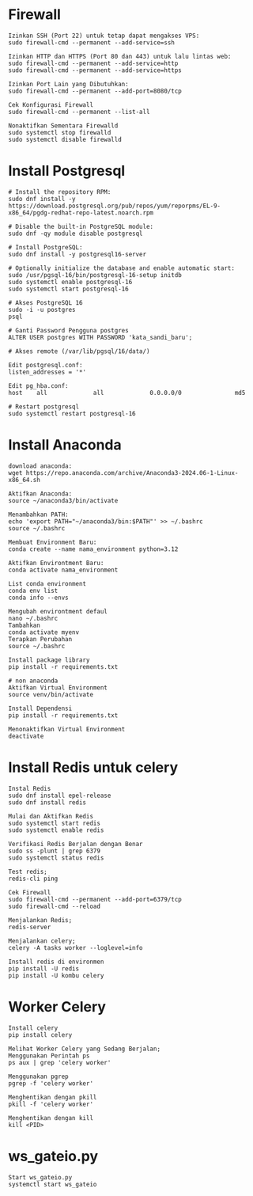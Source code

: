 # Firewall

    Izinkan SSH (Port 22) untuk tetap dapat mengakses VPS:
    sudo firewall-cmd --permanent --add-service=ssh

    Izinkan HTTP dan HTTPS (Port 80 dan 443) untuk lalu lintas web:
    sudo firewall-cmd --permanent --add-service=http
    sudo firewall-cmd --permanent --add-service=https

    Izinkan Port Lain yang Dibutuhkan:
    sudo firewall-cmd --permanent --add-port=8080/tcp

    Cek Konfigurasi Firewall
    sudo firewall-cmd --permanent --list-all

    Nonaktifkan Sementara Firewalld
    sudo systemctl stop firewalld
    sudo systemctl disable firewalld

# Install Postgresql
    
    # Install the repository RPM:
    sudo dnf install -y https://download.postgresql.org/pub/repos/yum/reporpms/EL-9-x86_64/pgdg-redhat-repo-latest.noarch.rpm

    # Disable the built-in PostgreSQL module:
    sudo dnf -qy module disable postgresql

    # Install PostgreSQL:
    sudo dnf install -y postgresql16-server

    # Optionally initialize the database and enable automatic start:
    sudo /usr/pgsql-16/bin/postgresql-16-setup initdb
    sudo systemctl enable postgresql-16
    sudo systemctl start postgresql-16

    # Akses PostgreSQL 16
    sudo -i -u postgres
    psql

    # Ganti Password Pengguna postgres
    ALTER USER postgres WITH PASSWORD 'kata_sandi_baru';

    # Akses remote (/var/lib/pgsql/16/data/)

    Edit postgresql.conf:
    listen_addresses = '*'

    Edit pg_hba.conf:
    host    all             all             0.0.0.0/0               md5

    # Restart postgresql
    sudo systemctl restart postgresql-16

# Install Anaconda

    download anaconda:
    wget https://repo.anaconda.com/archive/Anaconda3-2024.06-1-Linux-x86_64.sh

    Aktifkan Anaconda:
    source ~/anaconda3/bin/activate

    Menambahkan PATH:
    echo 'export PATH="~/anaconda3/bin:$PATH"' >> ~/.bashrc
    source ~/.bashrc

    Membuat Environment Baru:
    conda create --name nama_environment python=3.12

    Aktifkan Environtment Baru:
    conda activate nama_environment

    List conda environment
    conda env list
    conda info --envs

    Mengubah environtment defaul
    nano ~/.bashrc
    Tambahkan
    conda activate myenv
    Terapkan Perubahan
    source ~/.bashrc
    
    Install package library
    pip install -r requirements.txt

    # non anaconda
    Aktifkan Virtual Environment
    source venv/bin/activate

    Install Dependensi
    pip install -r requirements.txt

    Menonaktifkan Virtual Environment
    deactivate

# Install Redis untuk celery

    Instal Redis
    sudo dnf install epel-release
    sudo dnf install redis

    Mulai dan Aktifkan Redis
    sudo systemctl start redis
    sudo systemctl enable redis

    Verifikasi Redis Berjalan dengan Benar
    sudo ss -plunt | grep 6379
    sudo systemctl status redis

    Test redis;
    redis-cli ping

    Cek Firewall
    sudo firewall-cmd --permanent --add-port=6379/tcp
    sudo firewall-cmd --reload

    Menjalankan Redis;
    redis-server

    Menjalankan celery;
    celery -A tasks worker --loglevel=info

    Install redis di environmen
    pip install -U redis
    pip install -U kombu celery

# Worker Celery

    Install celery
    pip install celery

    Melihat Worker Celery yang Sedang Berjalan;
    Menggunakan Perintah ps
    ps aux | grep 'celery worker'

    Menggunakan pgrep
    pgrep -f 'celery worker'

    Menghentikan dengan pkill
    pkill -f 'celery worker'

    Menghentikan dengan kill
    kill <PID>

# ws_gateio.py

    Start ws_gateio.py
    systemctl start ws_gateio
